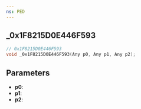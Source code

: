```yaml
---
ns: PED
---
```

## _0x1F8215D0E446F593

```c
// 0x1F8215D0E446F593
void _0x1F8215D0E446F593(Any p0, Any p1, Any p2);
```

## Parameters
* **p0**:
* **p1**:
* **p2**:
